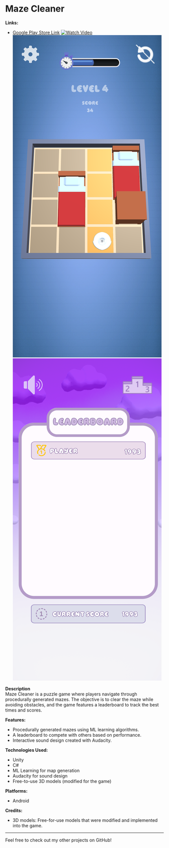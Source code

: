 # Maze Cleaner
**Links:**
- [Google Play Store Link](https://play.google.com/store/apps/details?id=com.WhateverWorks.MazeCleaner)
[![Watch Video](https://img.youtube.com/vi/83PASPusagU/0.jpg)](https://youtube.com/shorts/83PASPusagU?feature=share)
![Gameplay Screenshot](assets/gameplay_image.png)
![Leaderboard Screenshot](assets/leaderboard_image.png)

**Description**  
Maze Cleaner is a puzzle game where players navigate through procedurally generated mazes. The objective is to clear the maze while avoiding obstacles, and the game features a leaderboard to track the best times and scores.

**Features:**
- Procedurally generated mazes using ML learning algorithms.
- A leaderboard to compete with others based on performance.
- Interactive sound design created with Audacity.

**Technologies Used:**
- Unity
- C#
- ML Learning for map generation
- Audacity for sound design
- Free-to-use 3D models (modified for the game)



**Platforms:**
- Android

**Credits:**
- 3D models: Free-for-use models that were modified and implemented into the game.

---
Feel free to check out my other projects on GitHub!
